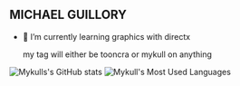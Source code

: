 ## MICHAEL GUILLORY

- 🌱 I’m currently learning graphics with directx

  my tag will either be tooncra or mykull on anything

![Mykulls's GitHub stats](https://github-readme-stats.vercel.app/api?username=tooncra123&theme=onedark&show_icons=true) ![Mykull's Most Used Languages](https://github-readme-stats.vercel.app/api/top-langs/?username=tooncra123&theme=onedark&show_icons=true&layout=donut) 
  



<!--
**ToonCra123/ToonCra123** is a ✨ _special_ ✨ repository because its `README.md` (this file) appears on your GitHub profile.

Here are some ideas to get you started:

- 🔭 I’m currently working on ...
- 🌱 I’m currently learning ...
- 👯 I’m looking to collaborate on ...
- 🤔 I’m looking for help with ...
- 💬 Ask me about ...
- 📫 How to reach me: ...
- 😄 Pronouns: ...
- ⚡ Fun fact: ...
-->
